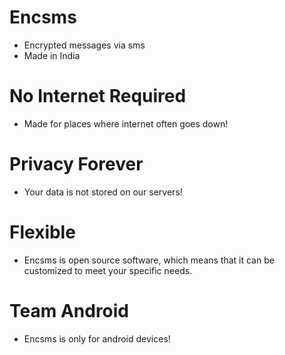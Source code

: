 # Encsms
 - Encrypted messages via sms
 - Made in India

# No Internet Required
 - Made for places where internet often goes down!

# Privacy Forever
 - Your data is not stored on our servers!

# Flexible 
 - Encsms is open source software, which means that it can be customized to meet your specific needs.

# Team Android
 - Encsms is only for android devices!